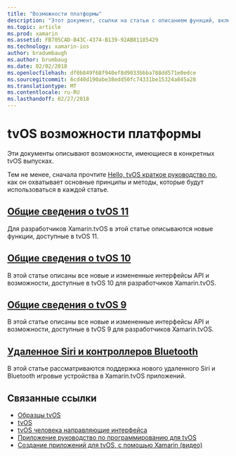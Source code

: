 ```yaml
---
title: "Возможности платформы"
description: "Этот документ, ссылки на статьи с описанием функций, включенных в различных выпусках tvOS."
ms.topic: article
ms.prod: xamarin
ms.assetid: FB705CAD-B43C-4374-B139-92AB81185429
ms.technology: xamarin-ios
author: bradumbaugh
ms.author: brumbaug
ms.date: 02/02/2018
ms.openlocfilehash: df0b849f68f940ef8d9033bbba788dd571e0edce
ms.sourcegitcommit: 6cd40d190abe38edd50fc74331be15324a845a28
ms.translationtype: MT
ms.contentlocale: ru-RU
ms.lasthandoff: 02/27/2018
---
```

# <a name="tvos-platform-features"></a>tvOS возможности платформы

Эти документы описывают возможности, имеющиеся в конкретных tvOS выпусках.

Тем не менее, сначала прочтите [Hello, tvOS краткое руководство по](~/ios/tvos/get-started/hello-tvos.md), как он охватывает основные принципы и методы, которые будут использоваться в каждой статье.

## <a name="introduction-to-tvos-11iostvosplatformintroduction-to-tvos11md"></a>[Общие сведения о tvOS 11](~/ios/tvos/platform/introduction-to-tvos11.md)

Для разработчиков Xamarin.tvOS в этой статье описываются новые функции, доступные в tvOS 11.

## <a name="introduction-to-tvos-10iostvosplatformintroduction-to-tvos10indexmd"></a>[Общие сведения о tvOS 10](~/ios/tvos/platform/introduction-to-tvos10/index.md)

В этой статье описаны все новые и измененные интерфейсы API и возможности, доступные в tvOS 10 для разработчиков Xamarin.tvOS.

## <a name="introduction-to-tvos-9iostvosplatformtvos9md"></a>[Общие сведения о tvOS 9](~/ios/tvos/platform/tvos9.md)

В этой статье описаны все новые и измененные интерфейсы API и возможности, доступные в tvOS 9 для разработчиков Xamarin.tvOS.

## <a name="siri-remote-and-bluetooth-controllersiostvosplatformremote-bluetoothmd"></a>[Удаленное Siri и контроллеров Bluetooth](~/ios/tvos/platform/remote-bluetooth.md)

В этой статье рассматриваются поддержка нового удаленного Siri и Bluetooth игровые устройства в Xamarin.tvOS приложений.



## <a name="related-links"></a>Связанные ссылки

- [Образцы tvOS](https://developer.xamarin.com/samples/tvos/all/)
- [tvOS](https://developer.apple.com/tvos/)
- [tvOS человека направляющие интерфейса](https://developer.apple.com/tvos/human-interface-guidelines/)
- [Приложение руководство по программированию для tvOS](https://developer.apple.com/library/prerelease/tvos/documentation/General/Conceptual/AppleTV_PG/)
- [Создание приложений для tvOS, с помощью Xamarin (видео)](https://university.xamarin.com/lightninglectures/tvos-with-xamarin)
